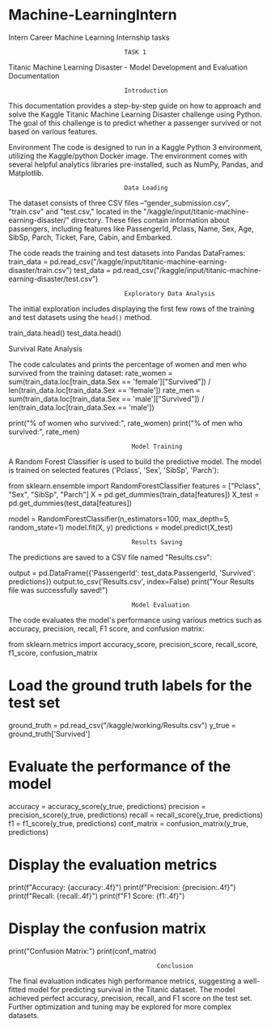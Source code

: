 # Machine-LearningIntern
Intern Career Machine Learning Internship tasks

                                    TASK 1

Titanic Machine Learning Disaster - Model Development and Evaluation Documentation

                                    Introduction

This documentation provides a step-by-step guide on how to approach and solve the Kaggle Titanic Machine Learning Disaster challenge using Python. The goal of this challenge is to predict whether a passenger survived or not based on various features.

Environment
The code is designed to run in a Kaggle Python 3 environment, utilizing the Kaggle/python Docker image. The environment comes with several helpful analytics libraries pre-installed, such as NumPy, Pandas, and Matplotlib.
 

                                    Data Loading

The dataset consists of three CSV files –“gender_submission.csv”, "train.csv" and "test.csv," located in the "/kaggle/input/titanic-machine-earning-disaster/" directory. These files contain information about passengers, including features like PassengerId, Pclass, Name, Sex, Age, SibSp, Parch, Ticket, Fare, Cabin, and Embarked.

The code reads the training and test datasets into Pandas DataFrames:
train_data = pd.read_csv("/kaggle/input/titanic-machine-earning-disaster/train.csv")
test_data = pd.read_csv("/kaggle/input/titanic-machine-earning-disaster/test.csv")

                                    Exploratory Data Analysis
The initial exploration includes displaying the first few rows of the training and test datasets using the `head()` method.

train_data.head()
test_data.head()
 

Survival Rate Analysis

The code calculates and prints the percentage of women and men who survived from the training dataset:
rate_women = sum(train_data.loc[train_data.Sex == 'female']["Survived"]) / len(train_data.loc[train_data.Sex == 'female'])
rate_men = sum(train_data.loc[train_data.Sex == 'male']["Survived"]) / len(train_data.loc[train_data.Sex == 'male'])

print("% of women who survived:", rate_women)
print("% of men who survived:", rate_men)
 

                                      Model Training

A Random Forest Classifier is used to build the predictive model. The model is trained on selected features ('Pclass', 'Sex', 'SibSp', 'Parch'):

from sklearn.ensemble import RandomForestClassifier
features = ["Pclass", "Sex", "SibSp", "Parch"]
X = pd.get_dummies(train_data[features])
X_test = pd.get_dummies(test_data[features])

model = RandomForestClassifier(n_estimators=100, max_depth=5, random_state=1)
model.fit(X, y)
predictions = model.predict(X_test)
 

                                      Results Saving

The predictions are saved to a CSV file named "Results.csv":

output = pd.DataFrame({'PassengerId': test_data.PassengerId, 'Survived': predictions})
output.to_csv('Results.csv', index=False)
print("Your Results file was successfully saved!")

                                      Model Evaluation

The code evaluates the model's performance using various metrics such as accuracy, precision, recall, F1 score, and confusion matrix:

from sklearn.metrics import accuracy_score, precision_score, recall_score, f1_score, confusion_matrix

# Load the ground truth labels for the test set
ground_truth = pd.read_csv("/kaggle/working/Results.csv")
y_true = ground_truth['Survived']

# Evaluate the performance of the model
accuracy = accuracy_score(y_true, predictions)
precision = precision_score(y_true, predictions)
recall = recall_score(y_true, predictions)
f1 = f1_score(y_true, predictions)
conf_matrix = confusion_matrix(y_true, predictions)

# Display the evaluation metrics
print(f"Accuracy: {accuracy:.4f}")
print(f"Precision: {precision:.4f}")
print(f"Recall: {recall:.4f}")
print(f"F1 Score: {f1:.4f}")

# Display the confusion matrix
print("Confusion Matrix:")
print(conf_matrix)
 

                                             Conclusion

The final evaluation indicates high performance metrics, suggesting a well-fitted model for predicting survival in the Titanic dataset. The model achieved perfect accuracy, precision, recall, and F1 score on the test set. Further optimization and tuning may be explored for more complex datasets.

